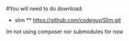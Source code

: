 #You will need to do download:

* slim
** https://github.com/codeguy/Slim.git

Im not using composer nor submodules for now
